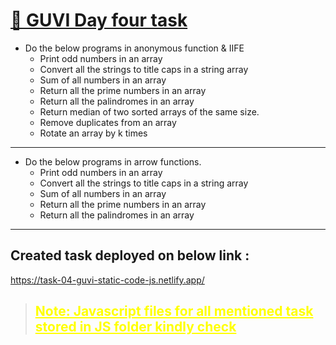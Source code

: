 # [🔗 GUVI Day four task](https://task-04-guvi-static-code-js.netlify.app/)

- Do the below programs in anonymous function & IIFE
  - Print odd numbers in an array
  - Convert all the strings to title caps in a string array
  - Sum of all numbers in an array
  - Return all the prime numbers in an array
  - Return all the palindromes in an array
  - Return median of two sorted arrays of the same size.
  - Remove duplicates from an array
  - Rotate an array by k times

---

- Do the below programs in arrow functions.
  - Print odd numbers in an array
  - Convert all the strings to title caps in a string array
  - Sum of all numbers in an array
  - Return all the prime numbers in an array
  - Return all the palindromes in an array

---

## Created task deployed on below link :

<a href="https://task-04-guvi-static-code-js.netlify.app/" target="_blank">https://task-04-guvi-static-code-js.netlify.app/</a>

> <h2 style="color:yellow;text-decoration:underline;">Note: Javascript files for all mentioned task stored in JS folder kindly check</h2>
